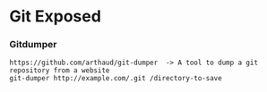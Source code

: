 # Git Exposed

  ### Gitdumper
    https://github.com/arthaud/git-dumper  -> A tool to dump a git repository from a website
    git-dumper http://example.com/.git /directory-to-save

    
